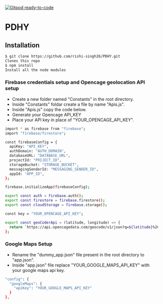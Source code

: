 [![Gitpod ready-to-code](https://img.shields.io/badge/Gitpod-ready--to--code-blue?logo=gitpod)](https://gitpod.io/#https://github.com/rishi-singh26/Expo_firebase_boilerplate)

# PDHY

## Installation

```sh
$ git clone https://github.com/rishi-singh26/PDHY.git
Clones this repo
$ npm install
Install all the node modules
```

### Firebase credentials setup and Opencage geolocation API setup

- Create a new folder named "Constants" in the root directory.
- Inside "Constants" foldar create a file by name "Apis.js".
- Inside "Apis.js" copy the code below.
- Generate your Opencage API_KEY
- Place your API key in place of "YOUR_OPENCAGE_API_KEY".

```sh
import * as firebase from "firebase";
import "firebase/firestore";

const firebaseConfig = {
  apiKey: "API_KEY",
  authDomain: "AUTH_DOMAIN",
  databaseURL: "DATABASE_URL",
  projectId: "PRIJECT_ID",
  storageBucket: "STORAGE_BUCKET",
  messagingSenderId: "MESSAGING_SENDER_ID",
  appId: "APP_ID",
};

firebase.initializeApp(firebaseConfig);

export const auth = firebase.auth();
export const firestore = firebase.firestore();
export const cloudStorage = firebase.storage();

const key = "YOUR_OPENCAGE_API_KEY";

export const geoCoderApi = (latitude, longitude) => {
  return `https://api.opencagedata.com/geocode/v1/json?q=${latitude}%2C%20${longitude}&key=${key}&language=en&pretty=1`;
};
```

### Google Maps Setup

- Rename the "dummy_app.json" file present in the root directory to "app.json".
- Inside "app.json" file replace "YOUR_GOOGLE_MAPS_API_KEY" with your google maps api key.

```sh
"config": {
  "googleMaps": {
    "apiKey": "YOUR_GOOGLE_MAPS_API_KEY"
  }
},
```
